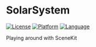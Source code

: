# SolarSystem

[![License](https://img.shields.io/badge/license-MIT-blue.svg?style=flat)](https://github.com/Coledunsby/SolarSystem/blob/master/LICENSE)
[![Platform](https://img.shields.io/cocoapods/p/CDCodabarView.svg?style=flat)](https://github.com/Coledunsby/SolarSystem)
[![Language](http://img.shields.io/badge/language-swift-orange.svg?style=flat
             )](https://developer.apple.com/swift/)
             
Playing around with SceneKit
